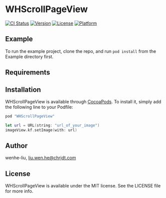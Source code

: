 # WHScrollPageView

[![CI Status](http://img.shields.io/travis/wenhe-liu/WHScrollPageView.svg?style=flat)](https://travis-ci.org/wenhe-liu/WHScrollPageView)
[![Version](https://img.shields.io/cocoapods/v/WHScrollPageView.svg?style=flat)](http://cocoapods.org/pods/WHScrollPageView)
[![License](https://img.shields.io/cocoapods/l/WHScrollPageView.svg?style=flat)](http://cocoapods.org/pods/WHScrollPageView)
[![Platform](https://img.shields.io/cocoapods/p/WHScrollPageView.svg?style=flat)](http://cocoapods.org/pods/WHScrollPageView)

## Example

To run the example project, clone the repo, and run `pod install` from the Example directory first.

## Requirements

## Installation

WHScrollPageView is available through [CocoaPods](http://cocoapods.org). To install
it, simply add the following line to your Podfile:

```ruby
pod "WHScrollPageView"
```

```swift
let url = URL(string: "url_of_your_image")
imageView.kf.setImage(with: url)
```



## Author

wenhe-liu, liu.wen.he@chrjdt.com

## License

WHScrollPageView is available under the MIT license. See the LICENSE file for more info.
